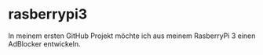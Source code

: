# rasberrypi3
In meinem ersten GitHub Projekt möchte ich aus meinem RasberryPi 3 einen AdBlocker entwickeln. 
